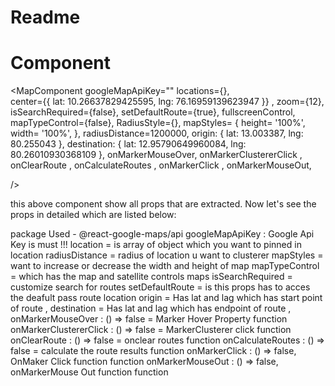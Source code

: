 # Readme

# Component
<MapComponent 
googleMapApiKey=""
locations={},     
 center={{
        lat: 10.26637829425595,
        lng: 76.16959139623947
    }} ,
    zoom={12},
    isSearchRequired={false},
    setDefaultRoute={true},
    fullscreenControl,
    mapTypeControl={false},
    RadiusStyle={},
     mapStyles= {
    height= '100%',
    width= '100%',
  },
  radiusDistance=1200000,
   origin: { lat: 13.003387, lng: 80.255043 },
  destination: { lat: 12.95790649960084, lng: 80.26010930368109 },
   onMarkerMouseOver,
  onMarkerClustererClick ,
  onClearRoute ,
  onCalculateRoutes ,
  onMarkerClick ,
  onMarkerMouseOut,

/>
  

this above component show all props that are extracted. Now let's see the props in detailed which are listed
below:

package Used -  @react-google-maps/api 
googleMapApiKey : Google Api Key is must !!!
location = is array of object which you want to pinned in location
radiusDistance = radius of location u want to clusterer
mapStyles = want to increase or decrease the width and height of map
mapTypeControl = which has the map and satellite controls maps
isSearchRequired = customize search for routes 
setDefaultRoute = is this props has to acces the deafult pass route location 
 origin = Has lat and lag which has start point of route ,
  destination = Has lat and lag which has  endpoint of route ,
   onMarkerMouseOver : () => false = Marker Hover Property function
  onMarkerClustererClick : () => false = MarkerClusterer click function
  onClearRoute : () => false = onclear routes function
  onCalculateRoutes : () => false = calculate the route results function
  onMarkerClick : () => false, OnMaker Click function function
  onMarkerMouseOut : () => false, onMarkerMouse Out function function


